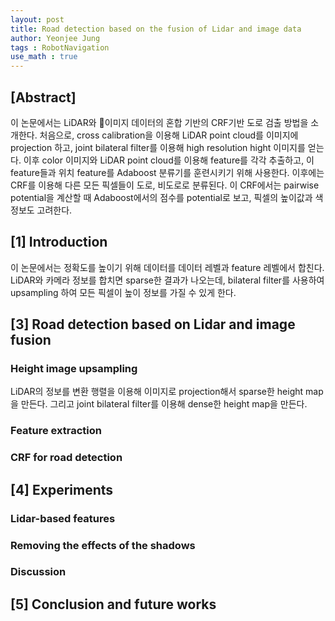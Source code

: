 ```yaml
---
layout: post
title: Road detection based on the fusion of Lidar and image data
author: Yeonjee Jung
tags : RobotNavigation
use_math : true
---
```


## [Abstract]

이 논문에서는 LiDAR와 이미지 데이터의 혼합 기반의 CRF기반 도로 검출 방법을 소개한다. 처음으로, cross calibration을 이용해 LiDAR point cloud를 이미지에 projection 하고, joint bilateral filter를 이용해 high resolution hight 이미지를 얻는다. 이후 color 이미지와 LiDAR point cloud를 이용해 feature를 각각 추출하고, 이 feature들과 위치 feature를 Adaboost 분류기를 훈련시키기 위해 사용한다. 이후에는 CRF를 이용해 다른 모든 픽셀들이 도로, 비도로로 분류된다. 이 CRF에서는 pairwise potential을 계산할 때 Adaboost에서의 점수를 potential로 보고, 픽셀의 높이값과 색 정보도 고려한다.

## [1] Introduction

이 논문에서는 정확도를 높이기 위해 데이터를 데이터 레벨과 feature 레벨에서 합친다. LiDAR와 카메라 정보를 합치면 sparse한 결과가 나오는데, bilateral filter를 사용하여 upsampling 하여 모든 픽셀이 높이 정보를 가질 수 있게 한다.

## [3] Road detection based on Lidar and image fusion

### Height image upsampling

LiDAR의 정보를 변환 행렬을 이용해 이미지로 projection해서 sparse한 height map을 만든다. 그리고 joint bilateral filter를 이용해 dense한 height map을 만든다.

### Feature extraction

### CRF for road detection

## [4] Experiments

### Lidar-based features

### Removing the effects of the shadows

### Discussion

## [5] Conclusion and future works
